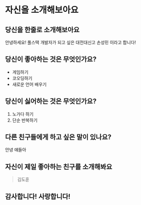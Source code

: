 # 자신을 소개해보아요
## 당신을 한줄로 소개해보아요
안녕하세요! 풀스택 개발자가 되고 싶은 대전대신고 손성민 이라고 합니다!
## 당신이 좋아하는 것은 무엇인가요?
- 게임하기
- 코오딩하기
- 새로운 언어 배우기
## 당신이 싫어하는 것은 무엇인가요?
1. 노가다 하기
2. 단순 반복하기
## 다른 친구들에게 하고 싶은 말이 있나요?
안녕 얘들아
## 자신이 제일 좋아하는 친구를 소개해봐요
> 김도훈
## 감사합니다! 사랑합니다!